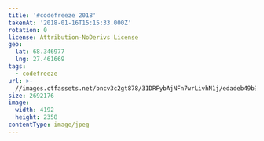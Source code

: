 ```yaml
---
title: '#codefreeze 2018'
takenAt: '2018-01-16T15:15:33.000Z'
rotation: 0
license: Attribution-NoDerivs License
geo:
  lat: 68.346977
  lng: 27.461669
tags:
  - codefreeze
url: >-
  //images.ctfassets.net/bncv3c2gt878/31DRFybAjNFn7wrLivhN1j/edadeb49b9e8453e373c7fac5b95b460/codefreeze-2018_39091663474_o
size: 2692176
image:
  width: 4192
  height: 2358
contentType: image/jpeg
---
```


